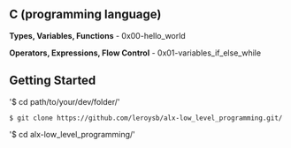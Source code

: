 ## C (programming language)

**Types, Variables, Functions** - 0x00-hello_world

**Operators, Expressions, Flow Control** - 0x01-variables_if_else_while

## Getting Started

'$ cd path/to/your/dev/folder/'

`$ git clone https://github.com/leroysb/alx-low_level_programming.git/`

'$ cd alx-low_level_programming/'